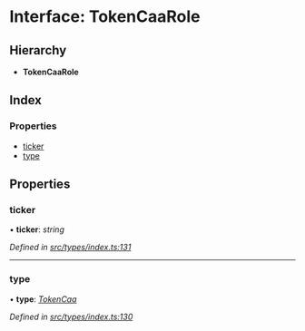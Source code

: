 # Interface: TokenCaaRole

## Hierarchy

* **TokenCaaRole**

## Index

### Properties

* [ticker](tokencaarole.md#ticker)
* [type](tokencaarole.md#type)

## Properties

###  ticker

• **ticker**: *string*

*Defined in [src/types/index.ts:131](https://github.com/PolymathNetwork/polymesh-sdk/blob/524b0225/src/types/index.ts#L131)*

___

###  type

• **type**: *[TokenCaa](../enums/roletype.md#tokencaa)*

*Defined in [src/types/index.ts:130](https://github.com/PolymathNetwork/polymesh-sdk/blob/524b0225/src/types/index.ts#L130)*
